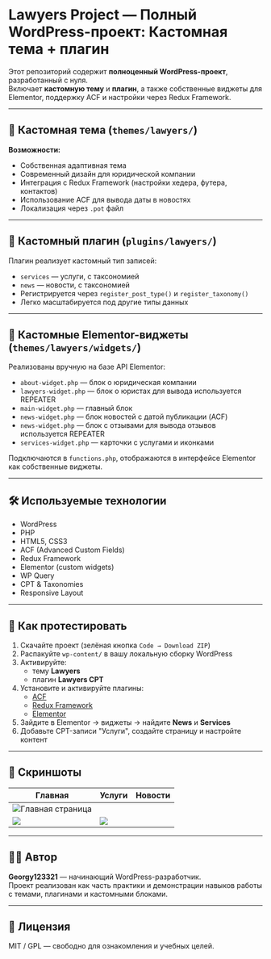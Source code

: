 # Lawyers Project — Полный WordPress-проект: Кастомная тема + плагин

Этот репозиторий содержит **полноценный WordPress-проект**, разработанный с нуля.  
Включает **кастомную тему** и **плагин**, а также собственные виджеты для Elementor, поддержку ACF и настройки через Redux Framework.

---

## 🎨 Кастомная тема (`themes/lawyers/`)

**Возможности:**

- Собственная адаптивная тема
- Современный дизайн для юридической компании
- Интеграция с Redux Framework (настройки хедера, футера, контактов)
- Использование ACF для вывода даты в новостях
- Локализация через `.pot` файл

---

## 🔌 Кастомный плагин (`plugins/lawyers/`)

Плагин реализует кастомный тип записей:

- `services` — услуги, с таксономией
- `news` — новости, с таксономией
- Регистрируется через `register_post_type()` и `register_taxonomy()`
- Легко масштабируется под другие типы данных

---

## 🧩 Кастомные Elementor-виджеты (`themes/lawyers/widgets/`)

Реализованы вручную на базе API Elementor:

- `about-widget.php` — блок о юридическая компании
- `lawyers-widget.php` — блок о юристах для вывода используется REPEATER
- `main-widget.php` — главный блок
- `news-widget.php` — блок новостей с датой публикации (ACF)
- `news-widget.php` — блок с отзывами для вывода отзывов используется REPEATER
- `services-widget.php` — карточки с услугами и иконками

Подключаются в `functions.php`, отображаются в интерфейсе Elementor как собственные виджеты.

---

## 🛠 Используемые технологии

- WordPress
- PHP
- HTML5, CSS3
- ACF (Advanced Custom Fields)
- Redux Framework
- Elementor (custom widgets)
- WP Query
- CPT & Taxonomies
- Responsive Layout

---

## 🧪 Как протестировать

1. Скачайте проект (зелёная кнопка `Code → Download ZIP`)  
2. Распакуйте `wp-content/` в вашу локальную сборку WordPress
3. Активируйте:
   - тему **Lawyers**
   - плагин **Lawyers CPT**
4. Установите и активируйте плагины:
   - [ACF](https://wordpress.org/plugins/advanced-custom-fields/)
   - [Redux Framework](https://wordpress.org/plugins/redux-framework/)
   - [Elementor](https://wordpress.org/plugins/elementor/)
5. Зайдите в Elementor → виджеты → найдите **News** и **Services**
6. Добавьте CPT-записи "Услуги", создайте страницу и настройте контент

---

## 📸 Скриншоты

| Главная | Услуги | Новости |
|--------|--------|---------|
| ![Главная страница](theme/lawyers/screenshots/preview-1.png)
 | ![](./themes/lawyers/screenshots/preview-2.png) | ![](./themes/lawyers/screenshots/preview-3.png) |

---

## 🙋‍♂️ Автор

**Georgy123321** — начинающий WordPress-разработчик.  
Проект реализован как часть практики и демонстрации навыков работы с темами, плагинами и кастомными блоками.

---

## 📄 Лицензия

MIT / GPL — свободно для ознакомления и учебных целей.
